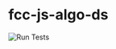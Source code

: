 # fcc-js-algo-ds


![Run Tests](https://github.com/daduam/fcc-js-algo-ds/workflows/Tests%20CI/badge.svg)